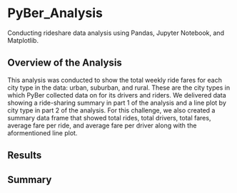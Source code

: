 # PyBer_Analysis
Conducting rideshare data analysis using Pandas, Jupyter Notebook, and Matplotlib.

## Overview of the Analysis
This analysis was conducted to show the total weekly ride fares for each city type in the data: urban, suburban, and rural. These are the city types in which PyBer collected data on for its drivers and riders. We delivered data showing a ride-sharing summary in part 1 of the analysis and a line plot by city type in part 2 of the analysis. For this challenge, we also created a summary data frame that showed total rides, total drivers, total fares, average fare per ride, and average fare per driver along with the aformentioned line plot.

## Results


## Summary

